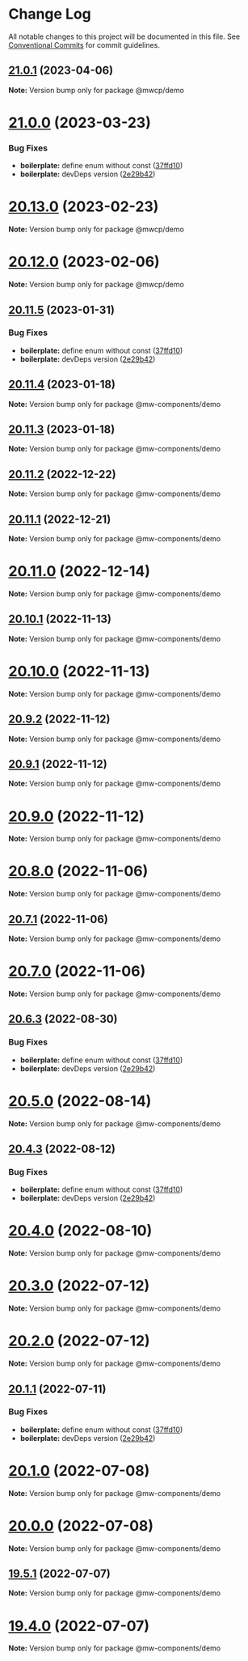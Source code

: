 # Change Log

All notable changes to this project will be documented in this file.
See [Conventional Commits](https://conventionalcommits.org) for commit guidelines.

## [21.0.1](https://github.com/waitingsong/npm-mono-base/compare/v21.0.0...v21.0.1) (2023-04-06)

**Note:** Version bump only for package @mwcp/demo





# [21.0.0](https://github.com/waitingsong/npm-mono-base/compare/v20.13.0...v21.0.0) (2023-03-23)


### Bug Fixes

* **boilerplate:** define enum without const ([37ffd10](https://github.com/waitingsong/npm-mono-base/commit/37ffd10749d0aaa7c3d0ddf8e3c41c7a9bfedc3b))
* **boilerplate:** devDeps version ([2e29b42](https://github.com/waitingsong/npm-mono-base/commit/2e29b42d3eb679cdbced3a0a3d65a9172bd2da34))





# [20.13.0](https://github.com/waitingsong/npm-mono-base/compare/v20.12.0...v20.13.0) (2023-02-23)

**Note:** Version bump only for package @mwcp/demo





# [20.12.0](https://github.com/waitingsong/npm-mono-base/compare/v20.11.5...v20.12.0) (2023-02-06)

**Note:** Version bump only for package @mwcp/demo





## [20.11.5](https://github.com/waitingsong/npm-mono-base/compare/v20.11.4...v20.11.5) (2023-01-31)


### Bug Fixes

* **boilerplate:** define enum without const ([37ffd10](https://github.com/waitingsong/npm-mono-base/commit/37ffd10749d0aaa7c3d0ddf8e3c41c7a9bfedc3b))
* **boilerplate:** devDeps version ([2e29b42](https://github.com/waitingsong/npm-mono-base/commit/2e29b42d3eb679cdbced3a0a3d65a9172bd2da34))





## [20.11.4](https://github.com/waitingsong/npm-mono-base/compare/v20.11.3...v20.11.4) (2023-01-18)

**Note:** Version bump only for package @mw-components/demo





## [20.11.3](https://github.com/waitingsong/npm-mono-base/compare/v20.11.2...v20.11.3) (2023-01-18)

**Note:** Version bump only for package @mw-components/demo





## [20.11.2](https://github.com/waitingsong/npm-mono-base/compare/v20.11.1...v20.11.2) (2022-12-22)

**Note:** Version bump only for package @mw-components/demo





## [20.11.1](https://github.com/waitingsong/npm-mono-base/compare/v20.11.0...v20.11.1) (2022-12-21)

**Note:** Version bump only for package @mw-components/demo





# [20.11.0](https://github.com/waitingsong/npm-mono-base/compare/v20.10.1...v20.11.0) (2022-12-14)

**Note:** Version bump only for package @mw-components/demo





## [20.10.1](https://github.com/waitingsong/npm-mono-base/compare/v20.10.0...v20.10.1) (2022-11-13)

**Note:** Version bump only for package @mw-components/demo





# [20.10.0](https://github.com/waitingsong/npm-mono-base/compare/v20.9.2...v20.10.0) (2022-11-13)

**Note:** Version bump only for package @mw-components/demo





## [20.9.2](https://github.com/waitingsong/npm-mono-base/compare/v20.9.1...v20.9.2) (2022-11-12)

**Note:** Version bump only for package @mw-components/demo





## [20.9.1](https://github.com/waitingsong/npm-mono-base/compare/v20.9.0...v20.9.1) (2022-11-12)

**Note:** Version bump only for package @mw-components/demo





# [20.9.0](https://github.com/waitingsong/npm-mono-base/compare/v20.8.0...v20.9.0) (2022-11-12)

**Note:** Version bump only for package @mw-components/demo





# [20.8.0](https://github.com/waitingsong/npm-mono-base/compare/v20.7.1...v20.8.0) (2022-11-06)

**Note:** Version bump only for package @mw-components/demo





## [20.7.1](https://github.com/waitingsong/npm-mono-base/compare/v20.7.0...v20.7.1) (2022-11-06)

**Note:** Version bump only for package @mw-components/demo





# [20.7.0](https://github.com/waitingsong/npm-mono-base/compare/v20.6.3...v20.7.0) (2022-11-06)

**Note:** Version bump only for package @mw-components/demo





## [20.6.3](https://github.com/waitingsong/npm-mono-base/compare/v20.6.2...v20.6.3) (2022-08-30)


### Bug Fixes

* **boilerplate:** define enum without const ([37ffd10](https://github.com/waitingsong/npm-mono-base/commit/37ffd10749d0aaa7c3d0ddf8e3c41c7a9bfedc3b))
* **boilerplate:** devDeps version ([2e29b42](https://github.com/waitingsong/npm-mono-base/commit/2e29b42d3eb679cdbced3a0a3d65a9172bd2da34))





# [20.5.0](https://github.com/waitingsong/npm-mono-base/compare/v20.4.4...v20.5.0) (2022-08-14)

**Note:** Version bump only for package @mw-components/demo





## [20.4.3](https://github.com/waitingsong/npm-mono-base/compare/v20.4.2...v20.4.3) (2022-08-12)


### Bug Fixes

* **boilerplate:** define enum without const ([37ffd10](https://github.com/waitingsong/npm-mono-base/commit/37ffd10749d0aaa7c3d0ddf8e3c41c7a9bfedc3b))
* **boilerplate:** devDeps version ([2e29b42](https://github.com/waitingsong/npm-mono-base/commit/2e29b42d3eb679cdbced3a0a3d65a9172bd2da34))





# [20.4.0](https://github.com/waitingsong/npm-mono-base/compare/v20.3.0...v20.4.0) (2022-08-10)

**Note:** Version bump only for package @mw-components/demo





# [20.3.0](https://github.com/waitingsong/npm-mono-base/compare/v20.2.0...v20.3.0) (2022-07-12)

**Note:** Version bump only for package @mw-components/demo





# [20.2.0](https://github.com/waitingsong/npm-mono-base/compare/v20.1.1...v20.2.0) (2022-07-12)

**Note:** Version bump only for package @mw-components/demo





## [20.1.1](https://github.com/waitingsong/npm-mono-base/compare/v20.1.0...v20.1.1) (2022-07-11)


### Bug Fixes

* **boilerplate:** define enum without const ([37ffd10](https://github.com/waitingsong/npm-mono-base/commit/37ffd10749d0aaa7c3d0ddf8e3c41c7a9bfedc3b))
* **boilerplate:** devDeps version ([2e29b42](https://github.com/waitingsong/npm-mono-base/commit/2e29b42d3eb679cdbced3a0a3d65a9172bd2da34))





# [20.1.0](https://github.com/waitingsong/npm-mono-base/compare/v20.0.0...v20.1.0) (2022-07-08)

**Note:** Version bump only for package @mw-components/demo





# [20.0.0](https://github.com/waitingsong/npm-mono-base/compare/v19.5.1...v20.0.0) (2022-07-08)

**Note:** Version bump only for package @mw-components/demo





## [19.5.1](https://github.com/waitingsong/npm-mono-base/compare/v19.5.0...v19.5.1) (2022-07-07)

**Note:** Version bump only for package @mw-components/demo





# [19.4.0](https://github.com/waitingsong/npm-mono-base/compare/v19.3.0...v19.4.0) (2022-07-07)

**Note:** Version bump only for package @mw-components/demo
